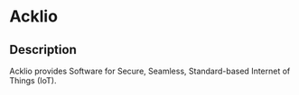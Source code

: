# Acklio

## Description

Acklio provides Software for Secure, Seamless, Standard-based Internet of Things (IoT).
